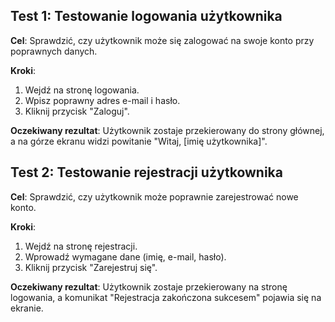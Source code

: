 ## Test 1: Testowanie logowania użytkownika

**Cel**: Sprawdzić, czy użytkownik może się zalogować na swoje konto przy poprawnych danych.

**Kroki**:
1. Wejdź na stronę logowania.
2. Wpisz poprawny adres e-mail i hasło.
3. Kliknij przycisk "Zaloguj".

**Oczekiwany rezultat**: Użytkownik zostaje przekierowany do strony głównej, a na górze ekranu widzi powitanie "Witaj, [imię użytkownika]".

## Test 2: Testowanie rejestracji użytkownika

**Cel**: Sprawdzić, czy użytkownik może poprawnie zarejestrować nowe konto.

**Kroki**:
1. Wejdź na stronę rejestracji.
2. Wprowadź wymagane dane (imię, e-mail, hasło).
3. Kliknij przycisk "Zarejestruj się".

**Oczekiwany rezultat**: Użytkownik zostaje przekierowany na stronę logowania, a komunikat "Rejestracja zakończona sukcesem" pojawia się na ekranie.
